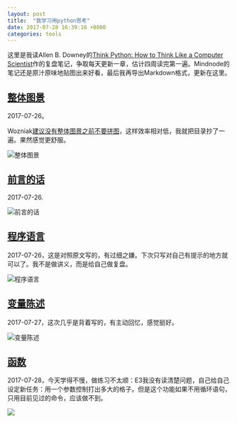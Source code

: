 ```yaml
---
layout: post
title:  "我学习用python思考"
date: 2017-07-28 16:39:18 +0800
categories: tools
---
```


这里是我读Allen B. Downey的[Think Python: How to Think Like a Computer Scientist](http://greenteapress.com/thinkpython2/html/index.html)作的复盘笔记，争取每天更新一章，估计四周读完第一遍。Mindnode的笔记还是原汁原味地贴图出来好看，最后我再导出Markdown格式，更新在这里。

## [整体图景](http://greenteapress.com/thinkpython2/html/index.html)

2017-07-26。

Wozniak[建议没有整体图景之前不要拼图](https://www.supermemo.com/en/articles/20rules)，这样效率相对低，我就把目录抄了一遍。果然感觉更舒服。

![整体图景](https://ws3.sinaimg.cn/large/006tNc79gy1fhyav1jf0wj31b80rkai0.jpg)

## [前言的话](http://greenteapress.com/thinkpython2/html/thinkpython2001.html)

2017-07-26.

![前言的话](https://ws3.sinaimg.cn/large/006tNc79gy1fhyavhc78mj317o0toq95.jpg)

## [程序语言](http://greenteapress.com/thinkpython2/html/thinkpython2002.html)

2017-07-26，这是对照原文写的，有过细之嫌。下次只写对自己有提示的地方就可以了。我不是做讲义，而是给自己做复盘。

![程序语言](https://ws1.sinaimg.cn/large/006tNc79gy1fhyaupgwkvj31701jyap7.jpg)

## [变量陈述](http://greenteapress.com/thinkpython2/html/thinkpython2003.html)

2017-07-27，这次几乎是背着写的，有主动回忆，感觉挺好。

![变量陈述](https://ws4.sinaimg.cn/large/006tNc79gy1fhyaud99ekj31h412ewoh.jpg)

## [函数](http://greenteapress.com/thinkpython2/html/thinkpython2004.html)

2017-07-28，今天学得不慢，做练习不太顺：E3我没有读清楚问题，自己给自己设定新任务：用一个参数控制打出多大的格子。但是这个功能如果不用循环语句，只用目前见过的命令，应该做不到。

![](https://ws3.sinaimg.cn/large/006tNc79gy1fhzoo3qq5mj30uc1lcar4.jpg)

